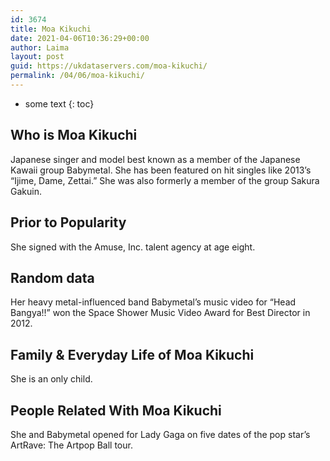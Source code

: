 ```yaml
---
id: 3674
title: Moa Kikuchi
date: 2021-04-06T10:36:29+00:00
author: Laima
layout: post
guid: https://ukdataservers.com/moa-kikuchi/
permalink: /04/06/moa-kikuchi/
---
```


* some text
{: toc}


## Who is Moa Kikuchi
                  
                  
                  
Japanese singer and model best known as a member of the Japanese Kawaii group Babymetal. She has been featured on hit singles like 2013&#8217;s &#8220;Ijime, Dame, Zettai.&#8221; She was also formerly a member of the group Sakura Gakuin.
                  
              
            
              
            
                
                
                
## Prior to Popularity
                  
                  
                  
She signed with the Amuse, Inc. talent agency at age eight.
                  
              
            
              
            
                
                
                
## Random data
                  
                  
                  
Her heavy metal-influenced band Babymetal&#8217;s music video for &#8220;Head Bangya!!&#8221; won the Space Shower Music Video Award for Best Director in 2012.
                  
              
            
              
            
                
                
                
## Family & Everyday Life of Moa Kikuchi
                  
                  
                  
She is an only child.
                  
              
            
              
            
                
                
                
## People Related With Moa Kikuchi
                  
                  
                  
She and Babymetal opened for Lady Gaga on five dates of the pop star&#8217;s ArtRave: The Artpop Ball tour.
                  
              
            
              
            
                
              
            
              
              
            
            
              
            
          
          
          